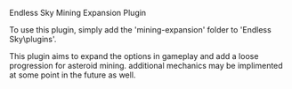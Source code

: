 Endless Sky Mining Expansion Plugin

To use this plugin, simply add the 'mining-expansion' folder to 'Endless Sky\plugins'.

This plugin aims to expand the options in gameplay and add a loose progression for asteroid mining.
additional mechanics may be implimented at some point in the future as well.
